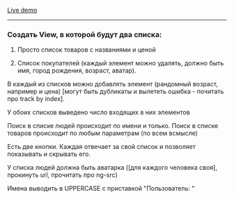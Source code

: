 [Live demo](https://dl.dropboxusercontent.com/u/2073681/lecture-8/lists.html)

----------

### Создать View, в которой будут два списка:

1. Просто список товаров с названиями и ценой

2. Список покупателей (каждый элемент можно удалять, должно быть имя, город рождения, возраст, аватар).

В каждый из списков можно добавлять элемент (рандомный возраст, например и цена) [могут быть дубликаты и вылететь ошибка - почитать про track by index].

У обоих списков выведено число входящих в них элементов

Поиск в списке людей происходит по имени и только. Поиск в списке товаров происходит по любым параметрам (по всем всмысле)

Есть две кнопки. Каждая отвечает за свой список и позволяет показывать и скрывать его.

У списка людей должна быть аватарка ([для каждого человека своя], прокинуть url, прочитать про ng-src)

Имена выводить в UPPERCASE c приставкой "Пользователь: "